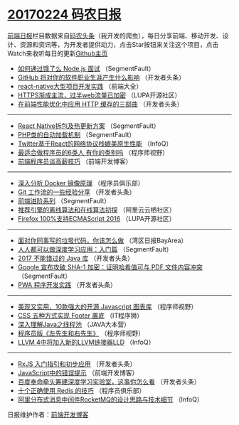 # [20170224 码农日报](https://github.com/kujian/frontendDaily/blob/master/2017/02/24.md)

[前端日报](http://caibaojian.com/c/news)栏目数据来自[码农头条](http://hao.caibaojian.com/)（我开发的爬虫），每日分享前端、移动开发、设计、资源和资讯等，为开发者提供动力，点击Star按钮来关注这个项目，点击Watch来收听每日的更新[Github主页](https://github.com/kujian/frontendDaily)
* [如何通过饿了么 Node.js 面试](http://hao.caibaojian.com/27498.html) （SegmentFault）
* [GitHub 将对你的软件职业生涯产生什么影响](http://hao.caibaojian.com/27472.html) （开发者头条）
* [react-native大型项目开发实践](http://hao.caibaojian.com/27456.html) （前端大全）
* [HTTPS渐成主流，过半web流量已加密](http://hao.caibaojian.com/27578.html) （LUPA开源社区）
* [在前端性能优化中应用 HTTP 缓存的三部曲](http://hao.caibaojian.com/27473.html) （开发者头条）

***
* [React Native拆包及热更新方案](http://hao.caibaojian.com/27497.html) （SegmentFault）
* [PHP类的自动加载机制](http://hao.caibaojian.com/27499.html) （SegmentFault）
* [Twitter基于React的网络协议栈媲美原生性能](http://hao.caibaojian.com/27436.html) （InfoQ）
* [最适合做程序员的6类人 有你的类别吗](http://hao.caibaojian.com/27507.html) （程序师视野）
* [前端程序员谈高薪技巧](http://hao.caibaojian.com/27521.html) （前端开发博客）

***
* [深入分析 Docker 镜像原理](http://hao.caibaojian.com/27469.html) （程序员俱乐部）
* [Git 工作流的一些经验分享](http://hao.caibaojian.com/27541.html) （开发者头条）
* [前端进阶系列](http://hao.caibaojian.com/27500.html) （SegmentFault）
* [推荐引擎的离线算法和在线算法初探](http://hao.caibaojian.com/27458.html) （阿里云云栖社区）
* [Firefox 100%支持ECMAScript 2016](http://hao.caibaojian.com/27577.html) （LUPA开源社区）

***
* [面对你同事写的垃圾代码，你该怎么做](http://hao.caibaojian.com/27444.html) （湾区日报BayArea）
* [人人都可以做深度学习应用：入门篇](http://hao.caibaojian.com/27501.html) （SegmentFault）
* [2017 不能错过的 Java 库](http://hao.caibaojian.com/27471.html) （开发者头条）
* [Google 宣布攻破 SHA-1 加密：证明哈希值可与 PDF 文件内容冲突](http://hao.caibaojian.com/27502.html) （SegmentFault）
* [PWA 程序开发实践](http://hao.caibaojian.com/27474.html) （开发者头条）

***
* [美观又实用，10款强大的开源 Javascript 图表库](http://hao.caibaojian.com/27505.html) （程序师视野）
* [CSS 五种方式实现 Footer 置底](http://hao.caibaojian.com/27519.html) （IT程序狮）
* [深入理解Java之线程池](http://hao.caibaojian.com/27465.html) （JAVA大本营）
* [程序员版《左先生和右先生》](http://hao.caibaojian.com/27506.html) （程序师视野）
* [LLVM 4中将加入新的LLVM链接器LLD](http://hao.caibaojian.com/27438.html) （InfoQ）

***
* [RxJS 入门指引和初步应用](http://hao.caibaojian.com/27476.html) （开发者头条）
* [JavaScript中的错误提示](http://hao.caibaojian.com/27520.html) （前端开发博客）
* [百度奉命牵头筹建深度学习实验室，这事你怎么看](http://hao.caibaojian.com/27534.html) （开发者头条）
* [十个正确使用 Redis 的技巧](http://hao.caibaojian.com/27466.html) （程序员俱乐部）
* [阿里分布式消息中间件RocketMQ的设计思路与技术细节](http://hao.caibaojian.com/27439.html) （InfoQ）

日报维护作者：[前端开发博客](http://caibaojian.com/) 
